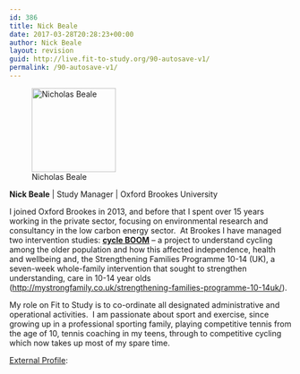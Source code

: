 ```yaml
---
id: 386
title: Nick Beale
date: 2017-03-28T20:28:23+00:00
author: Nick Beale
layout: revision
guid: http://live.fit-to-study.org/90-autosave-v1/
permalink: /90-autosave-v1/
---
```

<figure id="attachment_152" style="width: 150px" class="wp-caption alignnone"><img class="wp-image-152 size-thumbnail" src="https://i2.wp.com/live.fit-to-study.org/wp-content/uploads/2017/03/nick_beale_off-150x150.jpg?resize=150%2C150" alt="Nicholas Beale" width="150" height="150" data-recalc-dims="1" /><figcaption class="wp-caption-text">Nicholas Beale</figcaption></figure> 

**Nick Beale** | Study Manager | Oxford Brookes University

I joined Oxford Brookes in 2013, and before that I spent over 15 years working in the private sector, focusing on environmental research and consultancy in the low carbon energy sector.  At Brookes I have managed two intervention studies: **[cycle BOOM](http://www.cycleboom.org)** &#8211; a project to understand cycling among the older population and how this affected independence, health and wellbeing and, the Strengthening Families Programme 10-14 (UK), a seven-week whole-family intervention that sought to strengthen understanding, care in 10-14 year olds (<http://mystrongfamily.co.uk/strengthening-families-programme-10-14uk/>).

My role on Fit to Study is to co-ordinate all designated administrative and operational activities.  I am passionate about sport and exercise, since growing up in a professional sporting family, playing competitive tennis from the age of 10, tennis coaching in my teens, through to competitive cycling which now takes up most of my spare time.

<u>External Profile</u>: